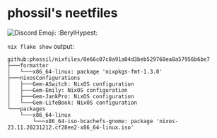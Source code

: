 # phossil's neetfiles

![Discord Emoji: `:BerylHypest:`](https://cdn.discordapp.com/emojis/734085578026647582.gif)

`nix flake show` output:
```shell
github:phossil/nixfiles/0e66c07c8a91a04d3beb529768ea8a57956b6be7
├───formatter
│   └───x86_64-linux: package 'nixpkgs-fmt-1.3.0'
├───nixosConfigurations
│   ├───Gem-ASwitch: NixOS configuration
│   ├───Gem-Emily: NixOS configuration
│   ├───Gem-JankPro: NixOS configuration
│   └───Gem-LifeBook: NixOS configuration
└───packages
    └───x86_64-linux
        └───x86_64-iso-bcachefs-gnome: package 'nixos-23.11.20231212.cf28ee2-x86_64-linux.iso'
```
